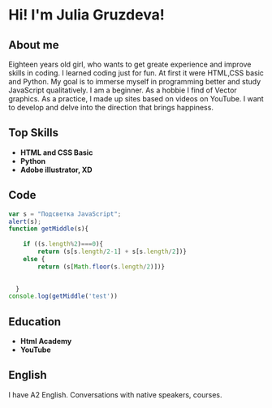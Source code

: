 # **Hi! I'm Julia Gruzdeva!**
## About me
Eighteen years old girl, who wants to get greate experience and improve skills in coding.
    I learned coding just for fun. At first it were HTML,CSS basic and Python.
    My goal is to immerse myself in programming better and study JavaScript qualitatively.
    I am a beginner. As a hobbie I find of Vector graphics.
    As a practice, I made up sites based on videos on YouTube. 
    I want to develop and delve into the direction that brings happiness.
## Top Skills
* **HTML and CSS Basic**
* **Python**
* **Adobe illustrator, XD**

## Code
```javascript
var s = "Подсветка JavaScript";
alert(s);
function getMiddle(s){
    
    if ((s.length%2)===0){
        return (s[s.length/2-1] + s[s.length/2])}
    else {
        return (s[Math.floor(s.length/2)])}
    

  }
console.log(getMiddle('test'))
```

## Education
* **Html Academy**
* **YouTube**

## English
I have A2 English. Сonversations with native speakers, courses.




